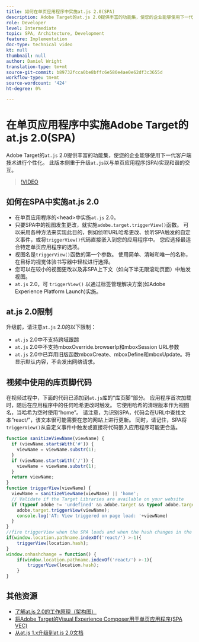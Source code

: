 ```yaml
---
title: 如何在单页应用程序中实施at.js 2.0(SPA)
description: Adobe Target的at.js 2.0提供丰富的功能集，使您的企业能够使用下一代客户端技术进行个性化。 按照以下步骤在单页应用程序(SPA)中实施at.js 2.0。
role: Developer
level: Intermediate
topic: SPA, Architecture, Development
feature: Implementation
doc-type: technical video
kt: null
thumbnail: null
author: Daniel Wright
translation-type: tm+mt
source-git-commit: b89732fcca0be8bffc6e580e4ae0e62df3c3655d
workflow-type: tm+mt
source-wordcount: '424'
ht-degree: 0%

---
```



# 在单页应用程序中实施Adobe Target的at.js 2.0(SPA)

Adobe Target的`at.js` 2.0提供丰富的功能集，使您的企业能够使用下一代客户端技术进行个性化。 此版本侧重于升级`at.js`以与单页应用程序(SPA)实现和谐的交互。

>[!VIDEO](https://video.tv.adobe.com/v/26248?quality=12)

## 如何在SPA中实施at.js 2.0

* 在单页应用程序的&lt;head>中实施`at.js` 2.0。
* 只要SPA中的视图发生更改，就实施`adobe.target.triggerView()`函数。 可以采用各种方法来实现此目的，例如侦听URL哈希更改、侦听SPA触发的自定义事件，或将`triggerView()`代码直接嵌入到您的应用程序中。 您应选择最适合特定单页应用程序的选项。
* 视图名是`triggerView()`函数的第一个参数。 使用简单、清晰和唯一的名称，在目标的视觉体验书写器中轻松进行选择。
* 您可以在较小的视图更改以及非SPA上下文（如向下半无限滚动页面）中触发视图。
* `at.js` 2.0，可 `triggerView()` 以通过标签管理解决方案(如Adobe Experience Platform Launch)实施。

## at.js 2.0限制

升级前，请注意`at.js` 2.0的以下限制：

* `at.js` 2.0中不支持跨域跟踪
* `at.js` 2.0中不支持mboxOverride.browserIp和mboxSession URL参数
* `at.js` 2.0中已弃用旧版函数mboxCreate、mboxDefine和mboxUpdate。将显示默认内容，不会发出网络请求。

## 视频中使用的库页脚代码

在视频过程中，下面的代码已添加到`at.js`库的“库页脚”部分。 应用程序首次加载时，随后在应用程序中的任何哈希更改时触发。 它使用哈希的清理版本作为视图名，当哈希为空时使用“home”。 请注意，为识别SPA，代码会在URL中查找文本“react/”，该文本很可能需要在您的网站上进行更新。 同时，请记住，SPA将`triggerView()`从自定义事件中触发或直接将代码嵌入应用程序可能更合适。

```javascript
function sanitizeViewName(viewName) {
  if (viewName.startsWith('#')) {
    viewName = viewName.substr(1);
  }
  if (viewName.startsWith('/')) {
    viewName = viewName.substr(1);
  }
  return viewName;
}
function triggerView(viewName) {
  viewName = sanitizeViewName(viewName) || 'home';
  // Validate if the Target Libraries are available on your website
  if (typeof adobe != 'undefined' && adobe.target && typeof adobe.target.triggerView === 'function') {
    adobe.target.triggerView(viewName);
    console.log('AT: View triggered on page load: '+viewName)
  }
}
//fire triggerView when the SPA loads and when the hash changes in the SPA
if(window.location.pathname.indexOf('react/') >-1){
    triggerView(location.hash);
}
window.onhashchange = function() {
    if(window.location.pathname.indexOf('react/') >-1){
        triggerView(location.hash);
    }
}
```

## 其他资源

* [了解at.js 2.0的工作原理（架构图）](understanding-how-atjs-20-works.md)
* [将Adobe Target的Visual Experience Composer用于单页应用程序(SPA VEC)](../experiences/use-the-visual-experience-composer-for-single-page-applications.md)
* [从at.js 1.x升级到at.js 2.0文档](https://docs.adobe.com/content/help/en/target/using/implement-target/client-side/upgrading-from-atjs-1x-to-atjs-20.html)